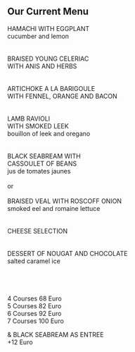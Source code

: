 ## Our Current Menu

HAMACHI  WITH EGGPLANT  
cucumber and lemon  
<br>
<br>
BRAISED YOUNG CELERIAC  
WITH ANIS AND HERBS  
<br>
<br>
ARTICHOKE A LA BARIGOULE  
WITH FENNEL, ORANGE AND BACON  
<br>
<br>
LAMB RAVIOLI  
WITH SMOKED LEEK  
bouillon of leek and oregano  
<br>
<br>
BLACK SEABREAM WITH  
CASSOULET OF BEANS  
jus de tomates jaunes  
<br>
or  
<br>
BRAISED VEAL WITH ROSCOFF ONION  
smoked eel and romaine lettuce  
<br>
<br>
CHEESE SELECTION  
<br>
<br>
DESSERT OF NOUGAT AND CHOCOLATE  
salted caramel ice  
<br>
<br>
<br>   
4 Courses 68 Euro  
5 Courses 82 Euro  
6 Courses 92 Euro  
7 Courses 100 Euro  
  
& BLACK SEABREAM AS ENTREE  
+12 Euro 

